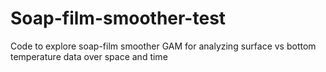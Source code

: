 # Soap-film-smoother-test
Code to explore soap-film smoother GAM for analyzing surface vs bottom temperature data over space and time
